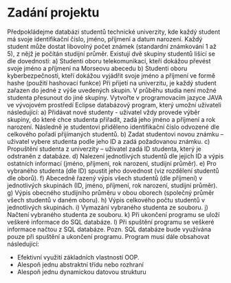 # Zadání projektu
Předpokládejme databázi studentů technické univerzity, kde každý student má svoje identifikační číslo,
jméno, příjmení a datum narození. Každý student může dostat libovolný počet známek (standardní
známkování 1 až 5), z nějž je počítán studijní průměr. Existují dvě skupiny studentů lišící se dle
dovednosti:
a) Studenti oboru telekomunikací, kteří dokážou převést svoje jméno a příjmení na Morseovu
abecedu
b) Studenti oboru kyberbezpečnosti, kteří dokážou vyjádřit svoje jméno a příjmení ve formě
hashe (použití hashovací funkce)
Při přijetí na univerzitu, je každý student zařazen do jedné z výše uvedených skupin. V průběhu studia
není možné studenta přesunout do jiné skupiny.
Vytvořte v programovacím jazyce JAVA ve vývojovém prostředí Eclipse databázový program, který
umožní uživateli následující:
a) Přidávat nové studenty - uživatel vždy provede výběr skupiny, do které chce studenta přiřadit, zadá
jeho jméno a příjmení a rok narození. Následně je studentovi přiděleno identifikační číslo odvozené
dle celkového pořadí přijímaných studentů.
b) Zadat studentovi novou známku – uživatel vybere studenta podle jeho ID a zadá požadovanou
známku.
c) Propuštění studenta z univerzity – uživatel zadá ID studenta, který je odstraněn z databáze.
d) Nalezení jednotlivých studentů dle jejich ID a výpis ostatních informací (jméno, příjmení, rok
narození, studijní průměr).
e) Pro vybraného studenta (dle ID) spustit jeho dovednost (viz rozdělení studentů dle oborů).
f) Abecedně řazený výpis všech studentů (dle příjmení) v jednotlivých skupinách (ID, jméno, příjmení,
rok narození, studijní průměr).
g) Výpis obecného studijního průměru v obou oborech (společný průměr všech studentů v daném
oboru).
h) Výpis celkového počtu studentů v jednotlivých skupinách.
i) Vymazání vybraného studenta ze souboru.
j) Načtení vybraného studenta ze souboru.
k) Při ukončení programu se uloží veškeré informace do SQL databáze.
l) Při spuštění programu se veškeré informace načtou z SQL databáze.
Pozn. SQL databáze bude využívána pouze při spuštění a ukončení programu.
Program musí dále obsahovat následující:
- Efektivní využití základních vlastností OOP.
- Alespoň jednu abstraktní třídu nebo rozhraní
- Alespoň jednu dynamickou datovou strukturu
